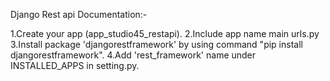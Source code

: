 Django Rest api Documentation:-

1.Create your app (app_studio45_restapi).
2.Include app name main urls.py
3.Install package 'djangorestframework' by using command "pip install djangorestframework".
4.Add 'rest_framework' name under INSTALLED_APPS in setting.py. 
